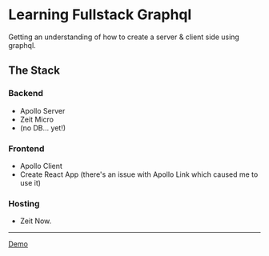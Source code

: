 # Learning Fullstack Graphql

Getting an understanding of how to create a server &amp; client side using graphql.

## The Stack

### Backend

* Apollo Server
* Zeit Micro
* (no DB… yet!)

### Frontend

* Apollo Client
* Create React App (there's an issue with Apollo Link which caused me to use it)

### Hosting

* Zeit Now.

---

[Demo](https://learning-fullstack-apollo.now.sh/)
